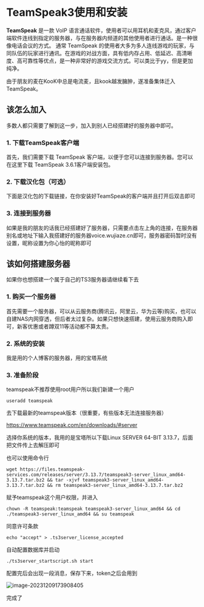 # TeamSpeak3使用和安装

**TeamSpeak** 是一款 VoIP 语言通话软件，使用者可以用耳机和麦克风，通过客户端软件连线到指定的服务器，与在服务器内频道的其他使用者进行通话。是一种很像电话会议的方式。 通常 TeamSpeak 的使用者大多为多人连线游戏的玩家，与同队伍的玩家进行通讯。在游戏的对战方面，具有低内存占用、低延迟、高清晰度、高可靠性等优点，是一种非常好的游戏交流方式。可以类比于yy，但是更加纯净。

由于朋友的麦在KooK中总是电流麦，且kook越发臃肿，遂准备集体迁入TeamSpeak。

## 该怎么加入

多数人都只需要了解到这一步，加入到别人已经搭建好的服务器中即可。

### 1. 下载TeamSpeak客户端

首先，我们需要下载 TeamSpeak 客户端，以便于您可以连接到服务器。您可以在这里下载 TeamSpeak  3.6.1客户端安装包。

[Windows 64位]: https://teamspeak-mirror.wevg.org/releases/client/3.6.1/TeamSpeak3-Client-win64-3.6.1.exe
[MacOS 下载链接]: https://teamspeak-mirror.wevg.org/releases/client/3.6.1/TeamSpeak3-Client-macosx-3.6.1.dmg
[Linux 64位 下载链接]: https://teamspeak-mirror.wevg.org/releases/client/3.6.1/TeamSpeak3-Client-linux_amd64-3.6.1.run

### 2. 下载汉化包（可选）

下面是汉化包的下载链接，在你安装好TeamSpeak的客户端并且打开后双击即可

[汉化包下载链接]: https://dl.tmspk.wiki/https:/github.com/VigorousPro/TS3-Translation_zh-CN/releases/download/snapshot/Chinese_Translation_zh-CN.ts3_translation

### 3. 连接到服务器

如果是我的朋友的话我已经搭建好了服务器，只需要点击左上角的连接，在服务器别名或地址下输入我搭建好的服务器voice.wujiaze.cn即可，服务器密码暂时没有设置，昵称设置为你心怡的昵称即可

## 该如何搭建服务器

如果你也想搭建一个属于自己的TS3服务器请继续看下去

### 1. 购买一个服务器

首先需要一个服务器，可以从云服务商(腾讯云，阿里云，华为云等)购买，也可以自建NAS内网穿透，但后者太过复杂。如果只想快速搭建，使用云服务商购入即可，新客优惠或者蹲双11等活动都不算太贵。

### 2. 系统的安装

我是用的个人博客的服务器，用的宝塔系统

### 3. 准备阶段

teamspeak不推荐使用root用户所以我们新建一个用户

```shell
useradd teamspeak
```

去下载最新的teamspeak版本（很重要，有些版本无法连接服务器）

https://www.teamspeak.com/en/downloads/#server

选择你系统的版本，我用的是宝塔所以下载Linux SERVER 64-BIT 3.13.7，后面把文件传上去解压即可

也可以使用命令行

```shell
wget https://files.teamspeak-services.com/releases/server/3.13.7/teamspeak3-server_linux_amd64-3.13.7.tar.bz2 && tar -xjvf teamspeak3-server_linux_amd64-3.13.7.tar.bz2 && rm teamspeak3-server_linux_amd64-3.13.7.tar.bz2
```

赋予teamspeak这个用户权限，并进入

```shell
chown -R teamspeak:teamspeak teamspeak3-server_linux_amd64 && cd ./teamspeak3-server_linux_amd64 && su teamspeak
```

同意许可条款

```shell
echo "accept" > .ts3server_license_accepted
```

自动配置数据库并启动

```shell
./ts3server_startscript.sh start
```

配置完后会出现一段消息，保存下来，token之后会用到

![image-20231209173908405](E:/my-blog/my-blog/blog/tool/assets/image-20231209173908405.png)

完成了